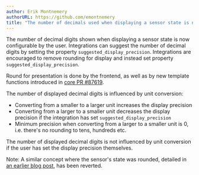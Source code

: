 ```yaml
---
author: Erik Montnemery
authorURL: https://github.com/emontnemery
title: "The number of decimals used when displaying a sensor state is now configurable"
---
```


The number of decimal digits shown when displaying a sensor state is now configurable by the user. Integrations can suggest the number of
decimal digits by setting the property `suggested_display_precision`. Integrations are encouraged to remove rounding for display and instead set property `suggested_display_precision`.

Round for presentation is done by the frontend, as well as by new template functions introduced in [core PR #87619](https://github.com/home-assistant/core/pull/87619).

The number of displayed decimal digits is influenced by unit conversion:
  - Converting from a smaller to a larger unit increases the display precision
  - Converting from a larger to a smaller unit decreases the display precision if the integration has set `suggested_display_precision`
  - Minimum precision when converting from a larger to a smaller unit is 0, i.e. there's no rounding to tens, hundreds etc.

The number of displayed decimal digits is not influenced by unit conversion if the user has set the display precision themselves.

Note:
A similar concept where the sensor's state was rounded, detailed in [an earlier blog post](/blog/2023/01/25/sensor_rounding), has been reverted.
